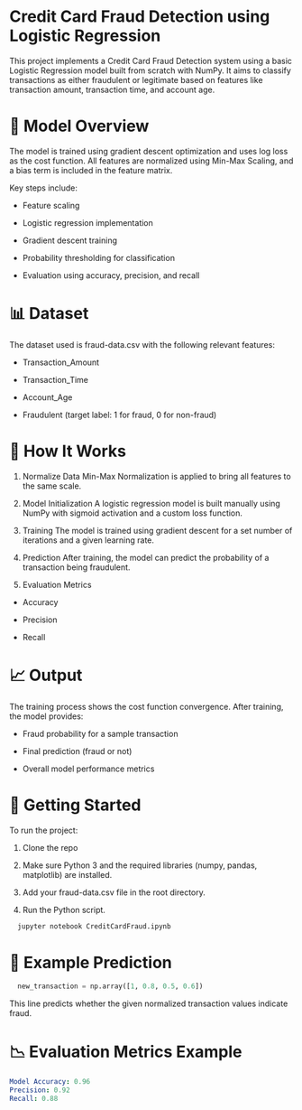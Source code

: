 # Credit Card Fraud Detection using Logistic Regression
This project implements a Credit Card Fraud Detection system using a basic Logistic Regression model built from scratch with NumPy. It aims to classify transactions as either fraudulent or legitimate based on features like transaction amount, transaction time, and account age.

# 🧠 Model Overview
The model is trained using gradient descent optimization and uses log loss as the cost function. All features are normalized using Min-Max Scaling, and a bias term is included in the feature matrix.

Key steps include:

* Feature scaling

* Logistic regression implementation

* Gradient descent training

* Probability thresholding for classification

* Evaluation using accuracy, precision, and recall

# 📊 Dataset
The dataset used is fraud-data.csv with the following relevant features:

* Transaction_Amount

* Transaction_Time

* Account_Age

* Fraudulent (target label: 1 for fraud, 0 for non-fraud)

# 🧮 How It Works
1. Normalize Data
Min-Max Normalization is applied to bring all features to the same scale.

2. Model Initialization
A logistic regression model is built manually using NumPy with sigmoid activation and a custom loss function.

3. Training
The model is trained using gradient descent for a set number of iterations and a given learning rate.

4. Prediction
After training, the model can predict the probability of a transaction being fraudulent.

5. Evaluation Metrics

* Accuracy

* Precision

* Recall

# 📈 Output
The training process shows the cost function convergence. After training, the model provides:

* Fraud probability for a sample transaction

* Final prediction (fraud or not)

* Overall model performance metrics

# 🚀 Getting Started
To run the project:

1. Clone the repo

2. Make sure Python 3 and the required libraries (numpy, pandas, matplotlib) are installed.

3. Add your fraud-data.csv file in the root directory.

4. Run the Python script.

```bash
  jupyter notebook CreditCardFraud.ipynb
```
# 📌 Example Prediction

```python
  new_transaction = np.array([1, 0.8, 0.5, 0.6])
```

This line predicts whether the given normalized transaction values indicate fraud.

# 📉 Evaluation Metrics Example

```yaml
Model Accuracy: 0.96
Precision: 0.92
Recall: 0.88
```
